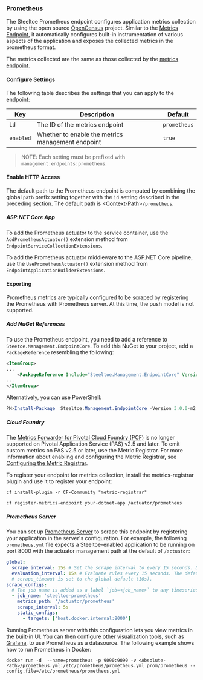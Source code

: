 ### Prometheus

The Steeltoe Prometheus endpoint configures application metrics collection by using the open source [OpenCensus](https://opencensus.io/) project. Similar to the [Metrics Endpoint](metrics), it automatically configures built-in instrumentation of various aspects of the application and exposes the collected metrics in the prometheus format.

The metrics collected are the same as those collected by the [metrics endpoint](metrics).

#### Configure Settings

The following table describes the settings that you can apply to the endpoint:

|Key|Description|Default|
|---|---|---|
|`id`|The ID of the metrics endpoint|`prometheus`|
|`enabled`|Whether to enable the metrics management endpoint|`true`|

>NOTE: Each setting must be prefixed with `management:endpoints:prometheus`.

#### Enable HTTP Access

The default path to the Prometheus endpoint is computed by combining the global `path` prefix setting together with the `id` setting described in the preceding section. The default path is <[Context-Path](hypermedia#base-context-path)>`/prometheus`.

##### ASP.NET Core App

To add the Prometheus actuator to the service container, use the `AddPrometheusActuator()` extension method from `EndpointServiceCollectionExtensions`.

To add the Prometheus actuator middleware to the ASP.NET Core pipeline, use the `UsePrometheusActuator()` extension method from `EndpointApplicationBuilderExtensions`.

#### Exporting

Prometheus metrics are typically configured to be scraped by registering the Prometheus with Prometheus server. At this time, the push model is not supported.

##### Add NuGet References

To use the Prometheus endpoint, you need to add a reference to `Steetoe.Management.EndpointCore`. To add this NuGet to your project, add a `PackageReference` resembling the following:

```xml
<ItemGroup>
...
    <PackageReference Include="Steeltoe.Management.EndpointCore" Version= "3.0.0-m2"/>
...
</ItemGroup>
```

Alternatively, you can use PowerShell:

```powershell
PM>Install-Package  Steeltoe.Management.EndpointCore -Version 3.0.0-m2
```

##### Cloud Foundry

The [Metrics Forwarder for Pivotal Cloud Foundry (PCF)](https://docs.pivotal.io/metrics-forwarder/) is no longer supported on Pivotal Application Service (PAS) v2.5 and later. To emit custom metrics on PAS v2.5 or later, use the Metric Registrar. For more information about enabling and configuring the Metric Registrar, see [Configuring the Metric Registrar](https://docs.pivotal.io/platform/application-service/2-8/metric-registrar/index.html).

To register your endpoint for metrics collection, install the metrics-registrar plugin and use it to register your endpoint:

`cf install-plugin -r CF-Community "metric-registrar"`

`cf register-metrics-endpoint your-dotnet-app /actuator/prometheus`

##### Prometheus Server

You can set up [Prometheus Server](https://prometheus.io/) to scrape this endpoint by registering your application in the server's configuration. For example, the following `prometheus.yml` file expects a Steeltoe-enabled application to be running on port 8000 with the actuator management path at the default of `/actuator`:

```yml
global:
  scrape_interval: 15s # Set the scrape interval to every 15 seconds. Default is every 1 minute.
  evaluation_interval: 15s # Evaluate rules every 15 seconds. The default is every 1 minute.
  # scrape_timeout is set to the global default (10s).
scrape_configs:
  # The job name is added as a label `job=<job_name>` to any timeseries scraped from this config.
  - job_name: 'steeltoe-prometheus'
    metrics_path: '/actuator/prometheus'
    scrape_interval: 5s
    static_configs:
      - targets: ['host.docker.internal:8000']
```

Running Prometheus server with this configuration lets you view metrics in the built-in UI. You can then configure other visualization tools, such as [Grafana](https://grafana.com/docs/grafana/latest/features/datasources/prometheus/), to use Prometheus as a datasource. The following example shows how to run Prometheus in Docker:

```docker
docker run -d  --name=prometheus -p 9090:9090 -v <Absolute-Path>/prometheus.yml:/etc/prometheus/prometheus.yml prom/prometheus --config.file=/etc/prometheus/prometheus.yml
```
